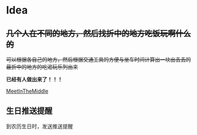 # Idea

## ~~几个人在不同的地方，然后找折中的地方吃饭玩啊什么的~~

~~可以根据各自己的地方，然后根据交通工具的方便与坐车时间计算出一块出去去的最折中的地方的吃渴玩乐列出来~~

**已经有人做出来了！！！**

[MeetInTheMiddle](https://github.com/inishchith/MeetInTheMiddle)

## 生日推送提醒

到农历生日时，发送推送提醒
